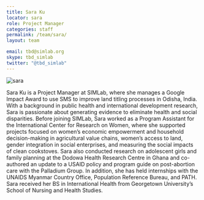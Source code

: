 ```yaml
---
title: Sara Ku
locator: sara
role: Project Manager
categories: staff
permalink: /team/sara/
layout: team

email: tbd@simlab.org
skype: tbd_simlab
twitter: "@tbd_simlab"
---
```

![sara]({{site.baseurl}}/images/sara_big.jpg)

Sara Ku is a Project Manager at SIMLab, where she manages a Google Impact Award to use SMS to improve land titling processes in Odisha, India. With a background in public health and international development research, Sara is passionate about generating evidence to eliminate health and social disparities. Before joining SIMLab, Sara worked as a Program Assistant for the International Center for Research on Women, where she supported projects focused on women’s economic empowerment and household decision-making in agricultural value chains, women’s access to land, gender integration in social enterprises, and measuring the social impacts of clean cookstoves. Sara also conducted research on adolescent girls and family planning at the Dodowa Health Research Centre in Ghana and co-authored an update to a USAID policy and program guide on post-abortion care with the Palladium Group. In addition, she has held internships with the UNAIDS Myanmar Country Office, Population Reference Bureau, and PATH. Sara received her BS in International Health from Georgetown University’s School of Nursing and Health Studies.
